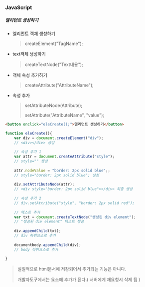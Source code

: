

### JavaScript

##### 엘리먼트 생성하기



- 엘리먼트 객체 생성하기

  > createElement("TagName");

- text객체 생성하기

  > createTextNode("Text내용");

- 객체 속성 추가하기

  > createAttribute("AttributeName");

- 속성 추가

  > setAttributeNode(Attribute);
  >
  > setAttribute("AttributeName", "value");



```html
<button onclick="eleCreate();">엘리먼트 생성하기</button>
```

```javascript
function eleCreate(){
    var div = document.createElement("div");
    // <div></div> 생성
    
    // 속성 추가 1
    var attr = document.createAttribute("style");
    // style="" 생성
    
    attr.nodeValue = "border: 2px solid blue";;
    // style="border: 2px solid blue"; 생성
    
    div.setAttributeNode(attr);
    // <div style="border: 2px solid blue"></div> 최종 생성
    
    // 속성 추가 2
    // div.setAttribute("style", "border: 2px solid red");
    
    // 텍스트 추가
    var txt = document.createTextNode("생성된 div element");
    // "생성된 div element" 텍스트 생성
    
    div.appendChild(txt);
    // div 하위요소로 추가
    
    documentbody.appendChild(div);
    // body 하위요소로 추가
    
}
```

> 실질적으로 html문서에 저장되어서 추가되는 기능은 아니다.
>
> 개발자도구에서는 요소에 추가가 된다.( 서버에게 재요청시 삭제 됨 )
